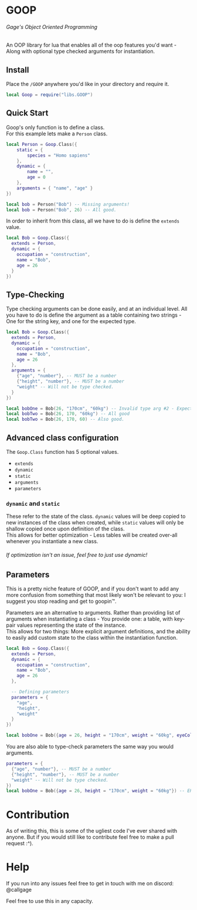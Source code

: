 # GOOP
###### Gage's Object Oriented Programming
An OOP library for lua that enables all of the oop features you'd want - Along with optional type checked arguments for instantiation.

## Install
Place the `/GOOP` anywhere you'd like in your directory and require it.
```Lua
local Goop = require("libs.GOOP")
```

## Quick Start
Goop's only function is to define a class.  
For this example lets make a `Person` class.

```Lua
local Person = Goop.Class({
    static = {
        species = "Homo sapiens"
    },
    dynamic = {
        name = "",
        age = 0
    },
    arguments = { "name", "age" }
})

local bob = Person("Bob") -- Missing arguments!
local bob = Person("Bob", 26) -- All good.
```

In order to inherit from this class, all we have to do is define the `extends` value.

```Lua
local Bob = Goop.Class({
  extends = Person,
  dynamic = {
    occupation = "construction",
    name = "Bob",
    age = 26
  }
})
```

## Type-Checking
Type checking arguments can be done easily, and at an individual level. All you have to do is define the argument as a table containing two strings - One for the string key, and one for the expected type.
```Lua
local Bob = Goop.Class({
  extends = Person,
  dynamic = {
    occupation = "construction",
    name = "Bob",
    age = 26
  },
  arguments = {
    {"age", "number"}, -- MUST be a number
    {"height", "number"}, -- MUST be a number
    "weight" -- Will not be type checked.
  }
})

local bobOne = Bob(26, "170cm", "60kg") -- Invalid type arg #2 - Expected number. Received string.
local bobTwo = Bob(26, 170, "60kg") -- All good
local bobTwo = Bob(26, 170, 60) -- Also good.
```

## Advanced class configuration
The `Goop.Class` function has 5 optional values.
* `extends`
* `dynamic`
* `static`
* `arguments`
* `parameters`

### `dynamic` and `static`
These refer to the state of the class. `dynamic` values will be deep copied to new instances of the class when created, while `static` values will only be shallow copied once upon definition of the class.  
This allows for better optimization - Less tables will be created over-all whenever you instantiate a new class.  
###### If optimization isn't an issue, feel free to just use dynamic!

## Parameters
This is a pretty niche feature of GOOP, and if you don't want to add any more confusion from something that most likely won't be relevant to you: I suggest you stop reading and get to goopin™.  
  
Parameters are an alternative to arguments. Rather than providing list of arguments when instantiating a class - You provide one: a table, with key-pair values representing the state of the instance.  
This allows for two things: More explicit argument definitions, and the ability to easily add custom state to the class within the instantiation function.

```Lua
local Bob = Goop.Class({
  extends = Person,
  dynamic = {
    occupation = "construction",
    name = "Bob",
    age = 26
  },

  -- Defining parameters
  parameters = {
    "age",
    "height",
    "weight"
  }
})

local bobOne = Bob({age = 26, height = "170cm", weight = "60kg", eyeColor = "blue", hairColor = "black"})
```

You are also able to type-check parameters the same way you would arguments.

```Lua
parameters = {
  {"age", "number"}, -- MUST be a number
  {"height", "number"}, -- MUST be a number
  "weight" -- Will not be type checked.
})
local bobOne = Bob({age = 26, height = "170cm", weight = "60kg"}) -- ERROR: Invalid parameter type "height". Expected "number", received "string". 
```

# Contribution
As of writing this, this is some of the ugliest code I've ever shared with anyone. But if you would still like to contribute feel free to make a pull request :^).
  
# Help
If you run into any issues feel free to get in touch with me on discord: @callgage  

Feel free to use this in any capacity.
